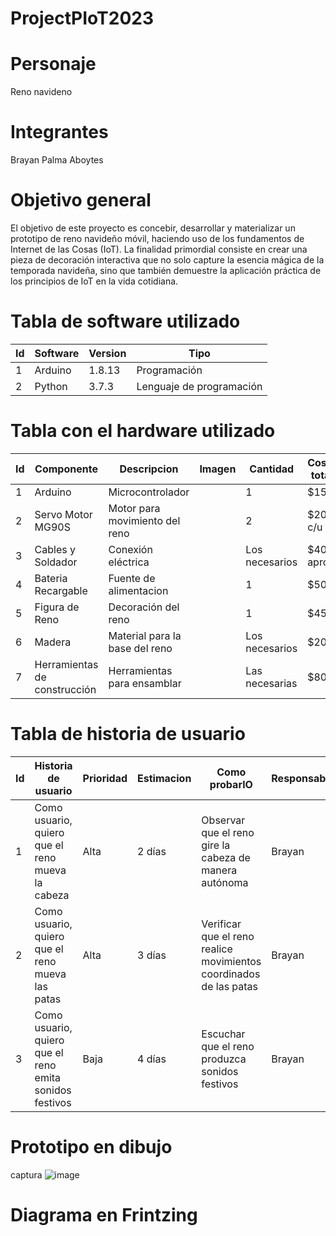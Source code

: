 # ProjectPIoT2023
# Personaje
Reno navideno

# Integrantes
Brayan Palma Aboytes

# Objetivo general
El objetivo de este proyecto es concebir, desarrollar y materializar un prototipo de reno navideño móvil, haciendo uso de los fundamentos de Internet de las Cosas (IoT). La finalidad primordial consiste en crear una pieza de decoración interactiva que no solo capture la esencia mágica de la temporada navideña, sino que también demuestre la aplicación práctica de los principios de IoT en la vida cotidiana.

# Tabla de software utilizado

|Id|Software|Version|Tipo|
|-|-|-|-|
|1 | Arduino | 1.8.13 | Programación |
|2 | Python  | 3.7.3  | Lenguaje de programación|

# Tabla con el hardware utilizado
|Id|Componente|Descripcion|Imagen|Cantidad|Costo total|
|-|-|-|-|-|-|
|1| Arduino | Microcontrolador | | 1 | $15 |
|2| Servo Motor MG90S | Motor para movimiento del reno | | 2 | $20 c/u|
|3| Cables y Soldador | Conexión eléctrica | | Los necesarios | $40 aprox |
|4| Bateria Recargable |Fuente de alimentacion| | 1 | $50 |
|5| Figura de Reno | Decoración del reno | | 1 | $45 |
|6| Madera | Material para la base del reno | | Los necesarios | $20 |
|7| Herramientas de construcción | Herramientas para ensamblar | | Las necesarias | $80 |

# Tabla de historia de usuario
|Id|Historia de usuario|Prioridad|Estimacion|Como probarlO|Responsable|
|-|-|-|-|-|-|
|1| Como usuario, quiero que el reno mueva la cabeza | Alta | 2 días | Observar que el reno gire la cabeza de manera autónoma | Brayan |
|2| Como usuario, quiero que el reno mueva las patas | Alta | 3 días | Verificar que el reno realice movimientos coordinados de las patas | Brayan |
|3| Como usuario, quiero que el reno emita sonidos festivos | Baja | 4 días | Escuchar que el reno produzca sonidos festivos | Brayan |


# Prototipo en dibujo
captura
![image](https://github.com/Tacodetripa/Personaje/assets/116208139/285a0933-a8d8-4b02-bee3-1b0b144a0a42)


# Diagrama en Frintzing
